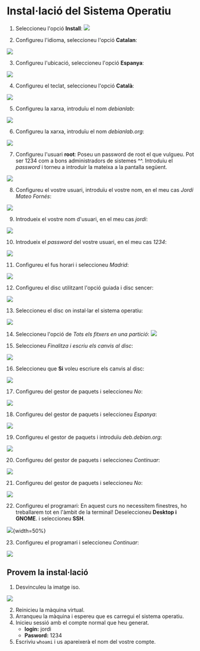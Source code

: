 # Instal·lació del Sistema Operatiu

1. Seleccioneu l'opció **Install**:
![](../HandsOn-00/figs/debian12/2.png)

2. Configureu l'idioma, seleccioneu l'opció **Catalan**:

![](../HandsOn-00/figs/debian12/3.png)

3. Configureu l'ubicació, seleccioneu l'opció **Espanya**:

![](../HandsOn-00/figs/debian12/4.png)

4. Configureu el teclat, seleccioneu l'opció **Català**:

![](../HandsOn-00/figs/debian12/5.png)

5. Configureu la xarxa, introduïu el nom *debianlab*:

![](../HandsOn-00/figs/debian12/6.png)

6. Configureu la xarxa, introduïu el nom *debianlab.org*:

![](../HandsOn-00/figs/debian12/7.png)

7. Configureu l'usuari **root**: Poseu un password de root el que vulgueu. Pot ser 1234 com a bons administradors de sistemes ^^. Introduiu el *password* i torneu a introduir la mateixa a la pantalla següent.

![](../HandsOn-00/figs/debian12/8.png)


8. Configureu el vostre usuari, introduïu el vostre nom, en el meu cas *Jordi Mateo Fornés*:

![](../HandsOn-00/figs/debian12/10.png)

9. Introdueix el vostre nom d'usuari, en el meu cas *jordi*:

![](../HandsOn-00/figs/debian12/11.png)

10. Introdueix el *password* del vostre usuari, en el meu cas *1234*:

![](../HandsOn-00/figs/debian12/12.png)


11. Configureu el fus horari i seleccioneu *Madrid*:

![](../HandsOn-00/figs/debian12/14.png)

12. Configureu el disc utilitzant l'opció guiada i disc sencer:

![](../HandsOn-00/figs/debian12/15.png)

13. Seleccioneu el disc on instal·lar el sistema operatiu:

![](../HandsOn-00/figs/debian12/16.png)

14. Seleccioneu l'opció de *Tots els fitxers en una partició*:
![](../HandsOn-00/figs/debian12/17.png)

15. Seleccioneu *Finalitza i escriu els canvis al disc*:

![](../HandsOn-00/figs/debian12/18.png)

16. Seleccioneu que **Si** voleu escriure els canvis al disc:

![](../HandsOn-00/figs/debian12/19.png)

17. Configureu del gestor de paquets i seleccioneu *No*:

![](../HandsOn-00/figs/debian12/20.png)

18. Configureu del gestor de paquets i seleccioneu *Espanya*:

![](../HandsOn-00/figs/debian12/21.png)

19. Configureu el gestor de paquets i introduïu *deb.debian.org*:

![](../HandsOn-00/figs/debian12/22.png)

20. Configureu del gestor de paquets i seleccioneu *Continuar*:

![](../HandsOn-00/figs/debian12/23.png)

21. Configureu del gestor de paquets i seleccioneu *No*:

![](../HandsOn-00/figs/debian12/24.png)

22. Configureu el programari: En aquest curs no necessitem finestres, ho treballarem tot en l'àmbit de la terminal! Deseleccioneu **Desktop i GNOME**. i seleccioneu **SSH**.

![](../HandsOn-00/figs/debian12/25.png){width=50%}

23. Configureu el programari i seleccioneu *Continuar*:

![](../HandsOn-00/figs/debian12/26.png)


## Provem la instal·lació

1. Desvinculeu la imatge iso.

![](../HandsOn-00/figs/debian12/27.png)

2. Reinicieu la màquina virtual.
3. Arranqueu la màquina i espereu que es carregui el sistema operatiu.
4. Inicieu sessió amb el compte normal que heu generat.
    * **login:** jordi
    * **Pasword:** 1234
5. Escriviu ```whoami``` i us apareixerà el nom del vostre compte.
